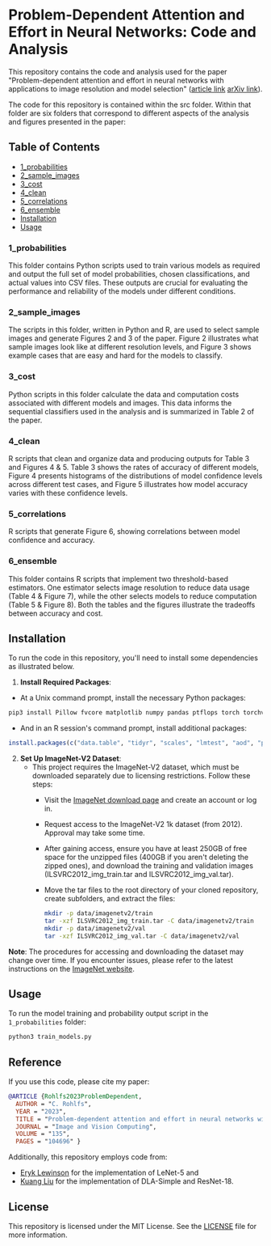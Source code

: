 # Problem-Dependent Attention and Effort in Neural Networks: Code and Analysis

This repository contains the code and analysis used for the paper "Problem-dependent attention and effort in neural networks with applications to image resolution and model selection" ([article link](https://www.sciencedirect.com/science/article/abs/pii/S0262885623000707) [arXiv link](https://arxiv.org/abs/2201.01415)).

The code for this repository is contained within the src folder. Within that folder are six folders that correspond to different aspects of the analysis and figures presented in the paper:

## Table of Contents
- [1_probabilities](#1_probabilities)
- [2_sample_images](#2_sample_images)
- [3_cost](#3_cost)
- [4_clean](#4_clean)
- [5_correlations](#5_correlations)
- [6_ensemble](#6_ensemble)
- [Installation](#installation)
- [Usage](#usage)

### 1_probabilities
This folder contains Python scripts used to train various models as required and output the full set of model probabilities, chosen classifications, and actual values into CSV files. These outputs are crucial for evaluating the performance and reliability of the models under different conditions.

### 2_sample_images
The scripts in this folder, written in Python and R, are used to select sample images and generate Figures 2 and 3 of the paper. Figure 2 illustrates what sample images look like at different resolution levels, and Figure 3 shows example cases that are easy and hard for the models to classify.

### 3_cost
Python scripts in this folder calculate the data and computation costs associated with different models and images. This data informs the sequential classifiers used in the analysis and is summarized in Table 2 of the paper.

### 4_clean
R scripts that clean and organize data and producing outputs for Table 3 and Figures 4 & 5. Table 3 shows the rates of accuracy of different models, Figure 4 presents histograms of the distributions of model confidence levels across different test cases, and Figure 5 illustrates how model accuracy varies with these confidence levels.

### 5_correlations
R scripts that generate Figure 6, showing correlations between model confidence and accuracy.

### 6_ensemble
This folder contains R scripts that implement two threshold-based estimators. One estimator selects image resolution to reduce data usage (Table 4 & Figure 7), while the other selects models to reduce computation (Table 5 & Figure 8). Both the tables and the figures illustrate the tradeoffs between accuracy and cost.

## Installation
To run the code in this repository, you'll need to install some dependencies as illustrated below.

1. **Install Required Packages**:

- At a Unix command prompt, install the necessary Python packages:
```bash
pip3 install Pillow fvcore matplotlib numpy pandas ptflops torch torchvision
```
- And in an R session's command prompt, install additional packages:
```R
install.packages(c("data.table", "tidyr", "scales", "lmtest", "aod", "parallel", "zoo", "svglite", "rlist"))
```

2. **Set Up ImageNet-V2 Dataset**:
   - This project requires the ImageNet-V2 dataset, which must be downloaded separately due to licensing restrictions. Follow these steps:
     - Visit the [ImageNet download page](https://image-net.org/download.php) and create an account or log in.
     - Request access to the ImageNet-V2 1k dataset (from 2012). Approval may take some time.
     - After gaining access, ensure you have at least 250GB of free space for the unzipped files (400GB if you aren't deleting the zipped ones), and download the training and validation images (ILSVRC2012_img_train.tar and ILSVRC2012_img_val.tar).
     - Move the tar files to the root directory of your cloned repository, create subfolders, and extract the files:

       ```bash
       mkdir -p data/imagenetv2/train
       tar -xzf ILSVRC2012_img_train.tar -C data/imagenetv2/train
       mkdir -p data/imagenetv2/val
       tar -xzf ILSVRC2012_img_val.tar -C data/imagenetv2/val
       ```

**Note**: The procedures for accessing and downloading the dataset may change over time. If you encounter issues, please refer to the latest instructions on the [ImageNet website](https://image-net.org/download.php).

## Usage
To run the model training and probability output script in the `1_probabilities` folder:

```bash
python3 train_models.py
```

## Reference
If you use this code, please cite my paper:

```bibtex
@ARTICLE {Rohlfs2023ProblemDependent,
  AUTHOR = "C. Rohlfs",
  YEAR = "2023",
  TITLE = "Problem-dependent attention and effort in neural networks with applications to image resolution and model selection",
  JOURNAL = "Image and Vision Computing",
  VOLUME = "135",
  PAGES = "104696" }
```

Additionally, this repository employs code from:

- [Eryk Lewinson](https://github.com/erykml/medium_articles/tree/master/Computer%20Vision) for the implementation of LeNet-5 and
- [Kuang Liu](https://github.com/kuangliu/pytorch-cifar) for the implementation of DLA-Simple and ResNet-18.

## License
This repository is licensed under the MIT License. See the [LICENSE](LICENSE) file for more information.
